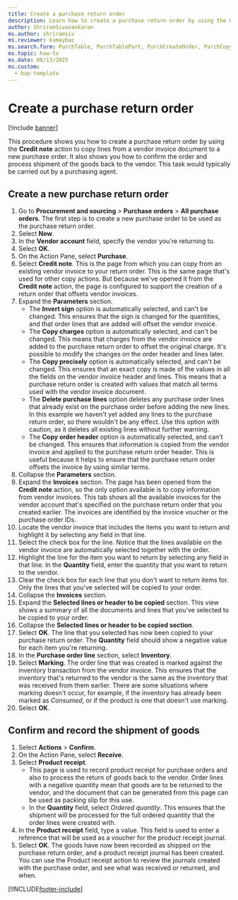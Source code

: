 ```yaml
---
title: Create a purchase return order
description: Learn how to create a purchase return order by using the Credit note action to copy lines from a vendor invoice document to a new PO. 
author: ShriramSivasankaran
ms.author: shriramsiv
ms.reviewer: kamaybac
ms.search.form: PurchTable, PurchTablePart, PurchCreateOrder, PurchCopying, InventMarking, PurchEditLines 
ms.topic: how-to
ms.date: 08/13/2025
ms.custom: 
  - bap-template
---
```


# Create a purchase return order

[!include [banner](../../includes/banner.md)]

This procedure shows you how to create a purchase return order by using the **Credit note** action to copy lines from a vendor invoice document to a new purchase order. It also shows you how to confirm the order and process shipment of the goods back to the vendor. This task would typically be carried out by a purchasing agent.

## Create a new purchase return order

1. Go to **Procurement and sourcing** \> **Purchase orders** \> **All purchase orders**. The first step is to create a new purchase order to be used as the purchase return order.  
1. Select **New**.
1. In the **Vendor account** field, specify the vendor you're returning to.
1. Select **OK**.
1. On the Action Pane, select **Purchase**.
1. Select **Credit note**. This is the page from which you can copy from an existing vendor invoice to your return order. This is the same page that's used for other copy actions. But because we've opened it from the **Credit note** action, the page is configured to support the creation of a return order that offsets vendor invoices.  
1. Expand the **Parameters** section.
    - The **Invert sign** option is automatically selected, and can't be changed. This ensures that the sign is changed for the quantities, and that order lines that are added will offset the vendor invoice.  
    - The **Copy charges** option is automatically selected, and can't be changed. This means that charges from the vendor invoice are added to the purchase return order to offset the original charge. It's possible to modify the changes on the order header and lines later.  
    - The **Copy precisely** option is automatically selected, and can't be changed. This ensures that an exact copy is made of the values in all the fields on the vendor invoice header and lines. This means that a purchase return order is created with values that match all terms used with the vendor invoice document.
    - The **Delete purchase lines** option deletes any purchase order lines that already exist on the purchase order before adding the new lines. In this example we haven't yet added any lines to the purchase return order, so there wouldn't be any effect. Use this option with caution, as it deletes all existing lines without further warning.  
    - The **Copy order header** option is automatically selected, and can't be changed. This ensures that information is copied from the vendor invoice and applied to the purchase return order header. This is useful because it helps to ensure that the purchase return order offsets the invoice by using similar terms.  
1. Collapse the **Parameters** section.
1. Expand the **Invoices** section. The page has been opened from the **Credit note** action, so the only option available is to copy information from vendor invoices. This tab shows all the available invoices for the vendor account that's specified on the purchase return order that you created earlier. The invoices are identified by the invoice voucher or the purchase order IDs.
1. Locate the vendor invoice that includes the items you want to return and highlight it by selecting any field in that line.
1. Select the check box for the line. Notice that the lines available on the vendor invoice are automatically selected together with the order.
1. Highlight the line for the item you want to return by selecting any field in that line. In the **Quantity** field, enter the quantity that you want to return to the vendor.
1. Clear the check box for each line that you don't want to return items for. Only the lines that you've selected will be copied to your order.
1. Collapse the **Invoices** section.
1. Expand the **Selected lines or header to be copied** section. This view shows a summary of all the documents and lines that you've selected to be copied to your order.  
1. Collapse the **Selected lines or header to be copied section**.
1. Select **OK**. The line that you selected has now been copied to your purchase return order. The **Quantity** field should show a negative value for each item you're returning.
1. In the **Purchase order line** section, select **Inventory**.
1. Select **Marking**. The order line that was created is marked against the inventory transaction from the vendor invoice. This ensures that the inventory that's returned to the vendor is the same as the inventory that was received from them earlier. There are some situations where marking doesn't occur, for example, if the inventory has already been marked as *Consumed*, or if the product is one that doesn't use marking.  
1. Select **OK**.

## Confirm and record the shipment of goods

1. Select **Actions** \> **Confirm**.
1. On the Action Pane, select **Receive**.
1. Select **Product receipt**.
    - This page is used to record product receipt for purchase orders and also to process the return of goods back to the vendor. Order lines with a negative quantity mean that goods are to be returned to the vendor, and the document that can be generated from this page can be used as packing slip for this use.
    - In the **Quantity** field, select *Ordered quantity*. This ensures that the shipment will be processed for the full ordered quantity that the order lines were created with.
1. In the **Product receipt** field, type a value. This field is used to enter a reference that will be used as a voucher for the product receipt journal.  
1. Select **OK**. The goods have now been recorded as shipped on the purchase return order, and a product receipt journal has been created. You can use the Product receipt action to review the journals created with the purchase order, and see what was received or returned, and when.  

[!INCLUDE[footer-include](../../../includes/footer-banner.md)]
